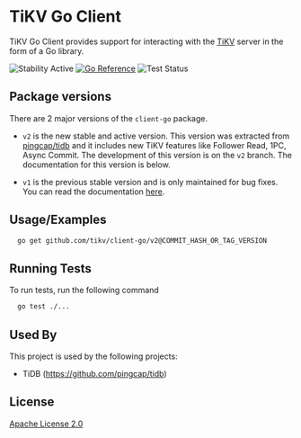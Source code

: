 # TiKV Go Client

TiKV Go Client provides support for interacting with the [TiKV](https://github.com/tikv/tikv) server in the form of a Go library.

![Stability Active](https://img.shields.io/badge/Stability-Active-yellow)
[![Go Reference](https://pkg.go.dev/badge/github.com/tikv/client-go/v2.svg)](https://pkg.go.dev/github.com/tikv/client-go/v2)
![Test Status](https://github.com/tikv/client-go/actions/workflows/test.yml/badge.svg?branch=v2)


## Package versions

There are 2 major versions of the `client-go` package.

- `v2` is the new stable and active version. This version was extracted from [pingcap/tidb](https://github.com/pingcap/tidb) and it includes new TiKV features like Follower Read, 1PC, Async Commit. The development of this version is on the `v2` branch. The documentation for this version is below.

- `v1` is the previous stable version and is only maintained for bug fixes. You can read the documentation [here](https://tikv.org/docs/4.0/reference/clients/go/).

## Usage/Examples

```bash
  go get github.com/tikv/client-go/v2@COMMIT_HASH_OR_TAG_VERSION
```

## Running Tests

To run tests, run the following command

```bash
  go test ./...
```

## Used By

This project is used by the following projects:

- TiDB (https://github.com/pingcap/tidb)


## License

[Apache License 2.0](http://www.apache.org/licenses/LICENSE-2.0)

